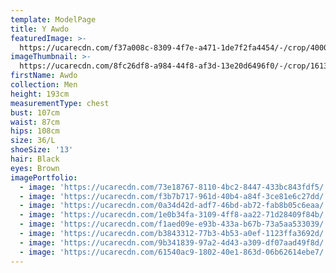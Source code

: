 ```yaml
---
template: ModelPage
title: Y Awdo
featuredImage: >-
  https://ucarecdn.com/f37a008c-8309-4f7e-a471-1de7f2fa4454/-/crop/4000x3087/0,139/-/preview/
imageThumbnail: >-
  https://ucarecdn.com/8fc26df8-a984-44f8-af3d-13e20d6496f0/-/crop/1613x2192/0,0/-/preview/
firstName: Awdo
collection: Men
height: 193cm
measurementType: chest
bust: 107cm
waist: 87cm
hips: 108cm
size: 36/L
shoeSize: '13'
hair: Black
eyes: Brown
imagePortfolio:
  - image: 'https://ucarecdn.com/73e18767-8110-4bc2-8447-433bc843fdf5/'
  - image: 'https://ucarecdn.com/f3b7b717-961d-40b4-a84f-3ce81e6c27dd/'
  - image: 'https://ucarecdn.com/0a34d42d-adf7-46bd-ab72-fab8b05c6eaa/'
  - image: 'https://ucarecdn.com/1e0b34fa-3109-4ff8-aa22-71d28409f84b/'
  - image: 'https://ucarecdn.com/f1aed09e-e93b-433a-b67b-73a5aa533039/'
  - image: 'https://ucarecdn.com/b3843312-77b3-4b53-a0ef-1123ffa3692d/'
  - image: 'https://ucarecdn.com/9b341839-97a2-4d43-a309-df07aad49f8d/'
  - image: 'https://ucarecdn.com/61540ac9-1802-40e1-863d-06b62614ebe7/'
---
```


